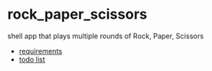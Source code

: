 # rock_paper_scissors
shell app that plays multiple rounds of Rock, Paper, Scissors

+ [requirements](requirements.md)
+ [todo list](todo.md)